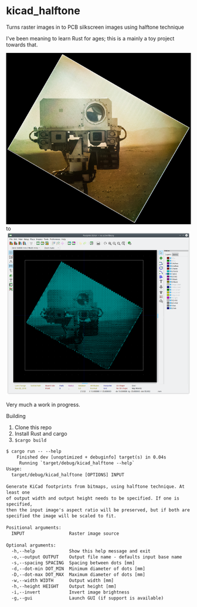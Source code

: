 # kicad_halftone
Turns raster images in to PCB silkscreen images using halftone technique

I've been meaning to learn Rust for ages; this is a mainly a toy project towards that.

![Example input](examples/curiosity-in-small.jpg) to ![Example output](examples/curiosity-out-small.png)

Very much a work in progress.

Building

  1. Clone this repo
  2. Install Rust and cargo
  3. `$cargo build`

```
$ cargo run -- --help
    Finished dev [unoptimized + debuginfo] target(s) in 0.04s
     Running `target/debug/kicad_halftone --help`
Usage:
  target/debug/kicad_halftone [OPTIONS] INPUT

Generate KiCad footprints from bitmaps, using halftone technique. At least one
of output width and output height needs to be specified. If one is specified,
then the input image's aspect ratio will be preserved, but if both are
specified the image will be scaled to fit.

Positional arguments:
  INPUT                 Raster image source

Optional arguments:
  -h,--help             Show this help message and exit
  -o,--output OUTPUT    Output file name - defaults input base name
  -s,--spacing SPACING  Spacing between dots [mm]
  -d,--dot-min DOT_MIN  Minimum diameter of dots [mm]
  -D,--dot-max DOT_MAX  Maximum diameter of dots [mm]
  -w,--width WIDTH      Output width [mm]
  -h,--height HEIGHT    Output height [mm]
  -i,--invert           Invert image brightness
  -g,--gui              Launch GUI (if support is available)
```
